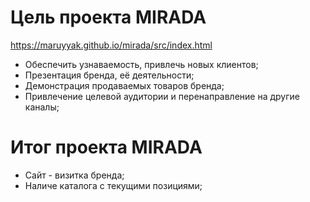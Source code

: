 # **Цель проекта MIRADA**
https://maruyyak.github.io/mirada/src/index.html

- Обеспечить узнаваемость, привлечь новых клиентов;
- Презентация бренда, её деятельности;
- Демонстрация продаваемых товаров бренда;
- Привлечение целевой аудитории и перенаправление на другие каналы;

# **Итог проекта MIRADA**
- Сайт - визитка бренда;
- Наличе каталога с текущими позициями;
